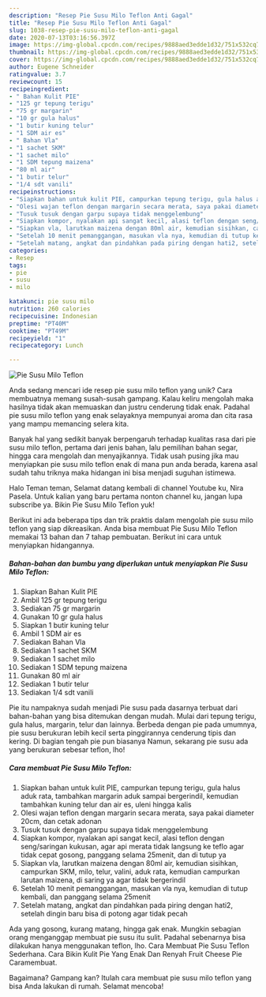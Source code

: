 ```yaml
---
description: "Resep Pie Susu Milo Teflon Anti Gagal"
title: "Resep Pie Susu Milo Teflon Anti Gagal"
slug: 1038-resep-pie-susu-milo-teflon-anti-gagal
date: 2020-07-13T03:16:56.397Z
image: https://img-global.cpcdn.com/recipes/9888aed3edde1d32/751x532cq70/pie-susu-milo-teflon-foto-resep-utama.jpg
thumbnail: https://img-global.cpcdn.com/recipes/9888aed3edde1d32/751x532cq70/pie-susu-milo-teflon-foto-resep-utama.jpg
cover: https://img-global.cpcdn.com/recipes/9888aed3edde1d32/751x532cq70/pie-susu-milo-teflon-foto-resep-utama.jpg
author: Eugene Schneider
ratingvalue: 3.7
reviewcount: 15
recipeingredient:
- " Bahan Kulit PIE"
- "125 gr tepung terigu"
- "75 gr margarin"
- "10 gr gula halus"
- "1 butir kuning telur"
- "1 SDM air es"
- " Bahan Vla"
- "1 sachet SKM"
- "1 sachet milo"
- "1 SDM tepung maizena"
- "80 ml air"
- "1 butir telur"
- "1/4 sdt vanili"
recipeinstructions:
- "Siapkan bahan untuk kulit PIE, campurkan tepung terigu, gula halus aduk rata, tambahkan margarin aduk sampai bergerindil, kemudian tambahkan kuning telur dan air es, uleni hingga kalis"
- "Olesi wajan teflon dengan margarin secara merata, saya pakai diameter 20cm, dan cetak adonan"
- "Tusuk tusuk dengan garpu supaya tidak menggelembung"
- "Siapkan kompor, nyalakan api sangat kecil, alasi teflon dengan seng/saringan kukusan, agar api merata tidak langsung ke teflo agar tidak cepat gosong, panggang selama 25menit, dan di tutup ya"
- "Siapkan vla, larutkan maizena dengan 80ml air, kemudian sisihkan, campurkan SKM, milo, telur, valini, aduk rata, kemudian campurkan larutan maizena, di saring ya agar tidak bergerindil"
- "Setelah 10 menit pemanggangan, masukan vla nya, kemudian di tutup kembali, dan panggang selama 25menit"
- "Setelah matang, angkat dan pindahkan pada piring dengan hati2, setelah dingin baru bisa di potong agar tidak pecah"
categories:
- Resep
tags:
- pie
- susu
- milo

katakunci: pie susu milo 
nutrition: 260 calories
recipecuisine: Indonesian
preptime: "PT40M"
cooktime: "PT49M"
recipeyield: "1"
recipecategory: Lunch

---
```



![Pie Susu Milo Teflon](https://img-global.cpcdn.com/recipes/9888aed3edde1d32/751x532cq70/pie-susu-milo-teflon-foto-resep-utama.jpg)

Anda sedang mencari ide resep pie susu milo teflon yang unik? Cara membuatnya memang susah-susah gampang. Kalau keliru mengolah maka hasilnya tidak akan memuaskan dan justru cenderung tidak enak. Padahal pie susu milo teflon yang enak selayaknya mempunyai aroma dan cita rasa yang mampu memancing selera kita.

Banyak hal yang sedikit banyak berpengaruh terhadap kualitas rasa dari pie susu milo teflon, pertama dari jenis bahan, lalu pemilihan bahan segar, hingga cara mengolah dan menyajikannya. Tidak usah pusing jika mau menyiapkan pie susu milo teflon enak di mana pun anda berada, karena asal sudah tahu triknya maka hidangan ini bisa menjadi suguhan istimewa.

Halo Teman teman, Selamat datang kembali di channel Youtube ku, Nira Pasela. Untuk kalian yang baru pertama nonton channel ku, jangan lupa subscribe ya. Bikin Pie Susu Milo Teflon yuk!


Berikut ini ada beberapa tips dan trik praktis dalam mengolah pie susu milo teflon yang siap dikreasikan. Anda bisa membuat Pie Susu Milo Teflon memakai 13 bahan dan 7 tahap pembuatan. Berikut ini cara untuk menyiapkan hidangannya.

<!--inarticleads1-->

##### Bahan-bahan dan bumbu yang diperlukan untuk menyiapkan Pie Susu Milo Teflon:

1. Siapkan  Bahan Kulit PIE
1. Ambil 125 gr tepung terigu
1. Sediakan 75 gr margarin
1. Gunakan 10 gr gula halus
1. Siapkan 1 butir kuning telur
1. Ambil 1 SDM air es
1. Sediakan  Bahan Vla
1. Sediakan 1 sachet SKM
1. Sediakan 1 sachet milo
1. Sediakan 1 SDM tepung maizena
1. Gunakan 80 ml air
1. Sediakan 1 butir telur
1. Sediakan 1/4 sdt vanili


Pie itu nampaknya sudah menjadi Pie susu pada dasarnya terbuat dari bahan-bahan yang bisa ditemukan dengan mudah. Mulai dari tepung terigu, gula halus, margarin, telur dan lainnya. Berbeda dengan pie pada umumnya, pie susu berukuran lebih kecil serta pinggirannya cenderung tipis dan kering. Di bagian tengah pie pun biasanya Namun, sekarang pie susu ada yang berukuran sebesar teflon, lho! 

<!--inarticleads2-->

##### Cara membuat Pie Susu Milo Teflon:

1. Siapkan bahan untuk kulit PIE, campurkan tepung terigu, gula halus aduk rata, tambahkan margarin aduk sampai bergerindil, kemudian tambahkan kuning telur dan air es, uleni hingga kalis
1. Olesi wajan teflon dengan margarin secara merata, saya pakai diameter 20cm, dan cetak adonan
1. Tusuk tusuk dengan garpu supaya tidak menggelembung
1. Siapkan kompor, nyalakan api sangat kecil, alasi teflon dengan seng/saringan kukusan, agar api merata tidak langsung ke teflo agar tidak cepat gosong, panggang selama 25menit, dan di tutup ya
1. Siapkan vla, larutkan maizena dengan 80ml air, kemudian sisihkan, campurkan SKM, milo, telur, valini, aduk rata, kemudian campurkan larutan maizena, di saring ya agar tidak bergerindil
1. Setelah 10 menit pemanggangan, masukan vla nya, kemudian di tutup kembali, dan panggang selama 25menit
1. Setelah matang, angkat dan pindahkan pada piring dengan hati2, setelah dingin baru bisa di potong agar tidak pecah


Ada yang gosong, kurang matang, hingga gak enak. Mungkin sebagian orang menganggap membuat pie susu itu sulit. Padahal sebenarnya bisa dilakukan hanya menggunakan teflon, lho. Cara Membuat Pie Susu Teflon Sederhana. Cara Bikin Kulit Pie Yang Enak Dan Renyah Fruit Cheese Pie Caramembuat. 

Bagaimana? Gampang kan? Itulah cara membuat pie susu milo teflon yang bisa Anda lakukan di rumah. Selamat mencoba!
